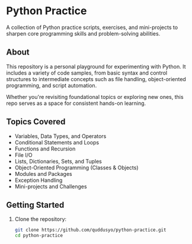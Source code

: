 # Python Practice

A collection of Python practice scripts, exercises, and mini-projects to sharpen core programming skills and problem-solving abilities.

## About

This repository is a personal playground for experimenting with Python. It includes a variety of code samples, from basic syntax and control structures to intermediate concepts such as file handling, object-oriented programming, and script automation.

Whether you're revisiting foundational topics or exploring new ones, this repo serves as a space for consistent hands-on learning.

## Topics Covered

- Variables, Data Types, and Operators  
- Conditional Statements and Loops  
- Functions and Recursion  
- File I/O  
- Lists, Dictionaries, Sets, and Tuples  
- Object-Oriented Programming (Classes & Objects)  
- Modules and Packages  
- Exception Handling  
- Mini-projects and Challenges  

## Getting Started

1. Clone the repository:

   ```bash
   git clone https://github.com/quddusyo/python-practice.git
   cd python-practice
